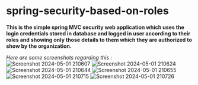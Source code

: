 # spring-security-based-on-roles
**This is the simple spring MVC security web application which uses the login credentials stored in database and logged in user according to their roles and showing only those details to them which they are authorized to show by the organization.**

*Here are some screenshots regarding this :*
![Screenshot 2024-05-01 210607](https://github.com/manishChaudhary8287/spring-security-based-on-roles/assets/168643668/83bb5090-cbf8-4543-923a-7ecf1ef59564)
![Screenshot 2024-05-01 210624](https://github.com/manishChaudhary8287/spring-security-based-on-roles/assets/168643668/d7a1da8f-768f-40bb-b2b3-2eab89cc02eb)
![Screenshot 2024-05-01 210644](https://github.com/manishChaudhary8287/spring-security-based-on-roles/assets/168643668/219baa9e-f895-4a01-b59e-372d66b62aa6)
![Screenshot 2024-05-01 210655](https://github.com/manishChaudhary8287/spring-security-based-on-roles/assets/168643668/2e3aef58-d76d-4285-bb50-88711ae140fb)
![Screenshot 2024-05-01 210715](https://github.com/manishChaudhary8287/spring-security-based-on-roles/assets/168643668/d511365a-25eb-469f-ad1e-e6ace2d6e886)
![Screenshot 2024-05-01 210726](https://github.com/manishChaudhary8287/spring-security-based-on-roles/assets/168643668/3c258f77-b8f4-422f-93f9-09c4dcf5361a)
